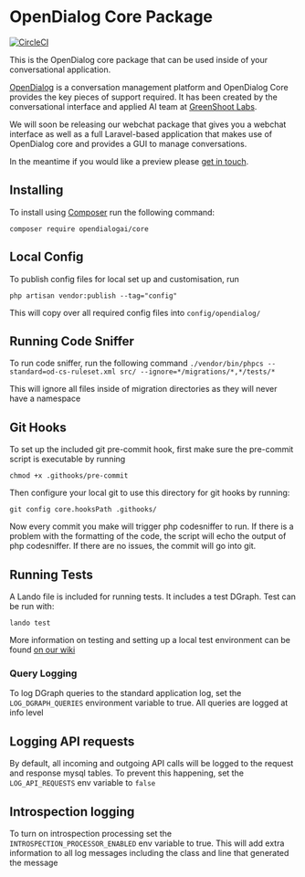 # OpenDialog Core Package

[![CircleCI](https://circleci.com/gh/opendialogai/core/tree/master.svg?style=svg&circle-token=d14bcacaf3cd3e6ae4dfd2fb3bf03658cf0ca8fa)](https://circleci.com/gh/opendialogai/core/tree/master)

This is the OpenDialog core package that can be used inside of your conversational application.

[OpenDialog](https://opendialog.ai) is a conversation management platform and OpenDialog Core provides the 
key pieces of support required. It has been created by the conversational interface and applied AI team at [GreenShoot Labs](https://www.greenshootlabs.com/).

We will soon be releasing our webchat package that gives you a webchat interface as well as a full Laravel-based
application that makes use of OpenDialog core and provides a GUI to manage conversations. 

In the meantime if you would like a preview please [get in touch](https://www.greenshootlabs.com/).

## Installing

To install using [Composer](https://getcomposer.org/) run the following command:

`composer require opendialogai/core`

## Local Config
To publish config files for local set up and customisation, run

```php artisan vendor:publish --tag="config"```

This will copy over all required config files into `config/opendialog/`

## Running Code Sniffer

To run code sniffer, run the following command
```./vendor/bin/phpcs --standard=od-cs-ruleset.xml src/ --ignore=*/migrations/*,*/tests/*```

This will ignore all files inside of migration directories as they will never have a namespace

## Git Hooks

To set up the included git pre-commit hook, first make sure the pre-commit script is executable by running

```chmod +x .githooks/pre-commit```

Then configure your local git to use this directory for git hooks by running:

```git config core.hooksPath .githooks/```

Now every commit you make will trigger php codesniffer to run. If there is a problem with the formatting
of the code, the script will echo the output of php codesniffer. If there are no issues, the commit will
go into git.

## Running Tests

A Lando file is included for running tests. It includes a test DGraph. Test can be run with:


    lando test
    
More information on testing and setting up a local test environment can be found [on our wiki](https://github.com/opendialogai/opendialog/wiki/Running-tests-through-PHPStorm) 

### Query Logging

To log DGraph queries to the standard application log, set the `LOG_DGRAPH_QUERIES` environment variable to true.
All queries are logged at info level

## Logging API requests

By default, all incoming and outgoing API calls will be logged to the request and response mysql tables.
To prevent this happening, set the `LOG_API_REQUESTS` env variable to `false`

## Introspection logging

To turn on introspection processing set the `INTROSPECTION_PROCESSOR_ENABLED` env variable to true. This will add
extra information to all log messages including the class and line that generated the message
